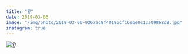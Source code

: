 ```yaml
---
title: "👂"
date: 2019-03-06
image: "/img/photo/2019-03-06-9267ac8f40186cf16ebe0c1ca09868c8.jpg"
instagram: true
---
```


![👂](/img/photo/2019-03-06-9267ac8f40186cf16ebe0c1ca09868c8.jpg)
